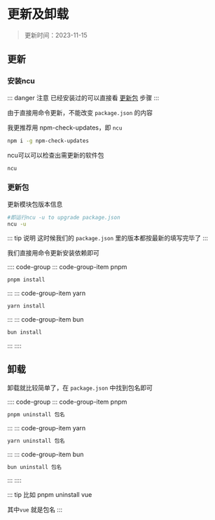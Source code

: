 # 更新及卸载

> 更新时间：2023-11-15


## 更新

### 安装ncu

::: danger 注意
已经安装过的可以直接看 [更新包](#更新包) 步骤
:::

由于直接用命令更新，不能改变 `package.json` 的内容

我更推荐用 npm-check-updates，即 `ncu`

```sh
npm i -g npm-check-updates
```

ncu可以可以检查出需更新的软件包

```sh
ncu
```


### 更新包

更新模块包版本信息


```sh
#即运行ncu -u to upgrade package.json
ncu -u
```

::: tip 说明
这时候我们的 `package.json` 里的版本都按最新的填写完毕了
:::


我们直接用命令更新安装依赖即可


:::: code-group
::: code-group-item pnpm
```sh
pnpm install
```
:::
::: code-group-item yarn
```sh
yarn install
```
:::
::: code-group-item bun
```sh
bun install
```
:::
::::





## 卸载

卸载就比较简单了，在 `package.json` 中找到包名即可


:::: code-group
::: code-group-item pnpm
```sh
pnpm uninstall 包名
```
:::
::: code-group-item yarn
```sh
yarn uninstall 包名
```
:::
::: code-group-item bun
```sh
bun uninstall 包名
```
:::
::::



::: tip 比如
pnpm uninstall vue

其中`vue` 就是包名
:::